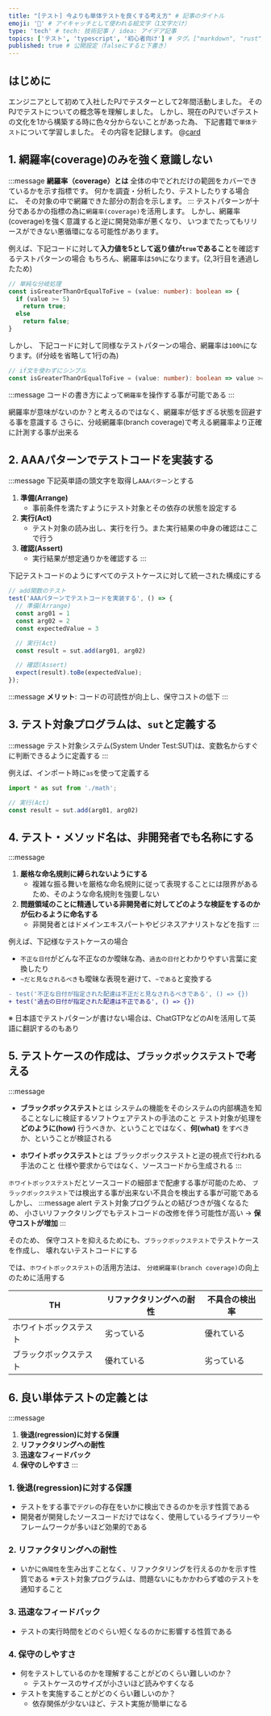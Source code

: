 ```yaml
---
title: "[テスト] 今よりも単体テストを良くする考え方" # 記事のタイトル
emoji: '🧪' # アイキャッチとして使われる絵文字（1文字だけ）
type: 'tech' # tech: 技術記事 / idea: アイデア記事
topics: ['テスト', 'typescript', '初心者向け'] # タグ。["markdown", "rust", "aws"]のように指定する
published: true # 公開設定（falseにすると下書き）
---
```


## はじめに
エンジニアとして初めて入社したPJでテスターとして2年間活動しました。
そのPJでテストについての概念等を理解しました。
しかし、現在のPJでいざテストの文化を1から構築する時に色々分からないことがあった為、
下記書籍で`単体テスト`について学習しました。
その内容を記録します。
@[card](https://book.mynavi.jp/ec/products/detail/id=134252)

## 1. 網羅率(coverage)のみを強く意識しない
:::message
**網羅率（coverage）とは**
全体の中でどれだけの範囲をカバーできているかを示す指標です。
何かを調査・分析したり、テストしたりする場合に、
その対象の中で網羅できた部分の割合を示します。
:::
テストパターンが十分であるかの指標の為に`網羅率(coverage)`を活用します。
しかし、網羅率(coverage)を強く意識すると逆に開発効率が悪くなり、
いつまでたってもリリースができない悪循環になる可能性があります。

例えば、下記コードに対して**入力値を5として返り値が`true`であること**を確認するテストパターンの場合
もちろん、網羅率は`50%`になります。(2,3行目を通過したため)
```ts
// 単純な分岐処理
const isGreaterThanOrEqualToFive = (value: number): boolean => {
  if (value >= 5)
    return true;
  else
    return false;
}
```

しかし、
下記コードに対して同様なテストパターンの場合、網羅率は`100%`になります。(if分岐を省略して1行の為)

```ts
// if文を使わずにシンプル
const isGreaterThanOrEqualToFive = (value: number): boolean => value >= 5;
```

:::message
コードの書き方によって`網羅率`を操作する事が可能である
:::

網羅率が意味がないのか？と考えるのではなく、網羅率が低すぎる状態を回避する事を意識する
さらに、分岐網羅率(branch coverage)で考える網羅率より正確に計測する事が出来る

## 2. AAAパターンでテストコードを実装する
:::message
下記英単語の頭文字を取得し`AAAパターン`とする
1. **準備(Arrange)**
    - 事前条件を満たすようにテスト対象とその依存の状態を設定する
2. **実行(Act)**
    - テスト対象の読み出し、実行を行う。また実行結果の中身の確認はここで行う
3. **確認(Assert)**
    - 実行結果が想定通りかを確認する
:::

下記テストコードのようにすべてのテストケースに対して統一された構成にする


```ts
// add関数のテスト
test('AAAパターンでテストコードを実装する', () => {
  // 準備(Arrange)
  const arg01 = 1
  const arg02 = 2
  const expectedValue = 3

  // 実行(Act)
  const result = sut.add(arg01, arg02)

  // 確認(Assert)
  expect(result).toBe(expectedValue);
});
```

:::message
**メリット**: コードの可読性が向上し、保守コストの低下
:::

## 3. テスト対象プログラムは、`sut`と定義する
:::message
テスト対象システム(System Under Test:SUT)は、変数名からすぐに判断できるように定義する
:::

例えば、インポート時に`as`を使って定義する

```ts
import * as sut from './math';

// 実行(Act)
const result = sut.add(arg01, arg02)
```

## 4. テスト・メソッド名は、非開発者でも名称にする
:::message
1. **厳格な命名規則に縛られないようにする**
    - 複雑な振る舞いを厳格な命名規則に従って表現することには限界があるため、そのような命名規則を強要しない
2. **問題領域のことに精通している非開発者に対してどのような検証をするのかが伝わるように命名する**
    - 非開発者とはドメインエキスパートやビジネスアナリストなどを指す
:::

例えば、下記様なテストケースの場合
- `不正な日付`がどんな不正なのか曖昧な為、`過去の日付`とわかりやすい言葉に変換したり
- `~だと見なされるべき`も曖昧な表現を避けて、`~である`と変換する

```diff
- test('不正な日付が指定された配達は不正だと見なされるべきである', () => {})
+ test('過去の日付が指定された配達は不正である', () => {})
```

※ 日本語でテストパターンが書けない場合は、ChatGTPなどのAIを活用して英語に翻訳するのもあり

## 5. テストケースの作成は、`ブラックボックステスト`で考える
:::message
- **ブラックボックステスト**とは
システムの機能をそのシステムの内部構造を知ることなしに検証するソフトウェアテストの手法のこと
テスト対象が処理を **どのように(how)** 行うべきか、ということではなく、**何(what)** をすべきか、ということが検証される

- **ホワイトボックステスト**とは
ブラックボックステストと逆の視点で行われる手法のこと
仕様や要求からではなく、ソースコードから生成される
:::

`ホワイトボックステスト`だとソースコードの細部まで配慮する事が可能のため、
`ブラックボックステスト`では検出する事が出来ない不具合を検出する事が可能である
しかし、
:::message alert
テスト対象プログラムとの結びつきが強くなるため、
小さいリファクタリングでもテストコードの改修を伴う可能性が高い -> **保守コストが増加**
:::

そのため、
保守コストを抑えるためにも、`ブラックボックステスト`でテストケースを作成し、
壊れないテストコードにする

では、`ホワイトボックステスト`の活用方法は、
`分岐網羅率(branch coverage)`の向上のために活用する

|  TH  |  リファクタリングへの耐性  |  不具合の検出率  |
| ---- | ---- | ---- |
|  ホワイトボックステスト  |  劣っている  |  優れている  |
|  ブラックボックステスト  |  優れている  |  劣っている  |


## 6. 良い単体テストの定義とは
:::message
1. **後退(regression)に対する保護**
2. **リファクタリングへの耐性**
3. **迅速なフィードバック**
4. **保守のしやすさ**
:::

### 1. 後退(regression)に対する保護
- テストをする事で`デグレ`の存在をいかに検出できるのかを示す性質である
- 開発者が開発したソースコードだけではなく、使用しているライブラリーやフレームワークが多いほど効果的である

### 2. リファクタリングへの耐性
- いかに`偽陽性`を生み出すことなく、リファクタリングを行えるのかを示す性質である
※テスト対象プログラムは、問題ないにもかかわらず嘘のテストを通知すること

### 3. 迅速なフィードバック
- テストの実行時間をどのぐらい短くなるのかに影響する性質である
### 4. 保守のしやすさ
- 何をテストしているのかを理解することがどのくらい難しいのか？
  - テストケースのサイズが小さいほど読みやすくなる
- テストを実施することがどのくらい難しいのか？
  - 依存関係が少ないほど、テスト実施が簡単になる
